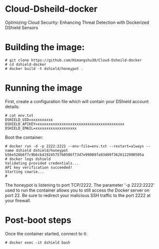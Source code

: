 # Cloud-Dsheild-docker
Optimizing Cloud Security: Enhancing Threat Detection with Dockerized DShield Sensors
# Building the image:

```
# git clone https://github.com/Himangshu30/Cloud-Dsheild-docker
# cd dshield-docker
# docker build -t dshield/honeypot .
```

# Running the image

First, create a configuration file which will contain your DShield account details:
```
# cat env.txt
DSHIELD_UID=xxxxxxxxxx
DSHIELD_APIKEY=xxxxxxxxxxxxxxxxxxxxxxxxxxxxxxxxxxxxxxxx
DSHIELD_EMAIL=xxxxxxxxxxxxxxxxxxx
``` 



Boot the container:
```
# docker run -d -p 2222:2222 --env-file=env.txt --restart=always --name dshield dshield/honeypot
b56e526b6f7c9b6cb419245757b0586f73d7e99089fa93409f3626122990505a
# docker logs dshield
Validating provided credentials...
API key verification succeeded!
Starting cowrie...
# 
```
The honeypot is listening to port TCP/2222. The parameter '-p 2222:2222' used to run the container allows you to still access the Docker server on port 22. Be sure to redirect your malicious SSH traffic to the port 2222 at your firewall.

# Post-boot steps

Once the container started, connect to it:
```
# docker exec -it dshield bash
```
